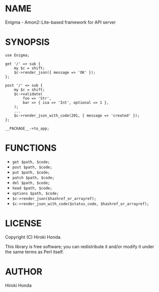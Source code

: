 # NAME

Enigma - Amon2::Lite-based framework for API server

# SYNOPSIS

    use Enigma;
    
    get '/' => sub {
        my $c = shift;
        $c->render_json({ message => 'OK' });
    };
    
    post '/' => sub {
        my $c = shift;
        $c->validate(
            foo => 'Str',
            bar => { isa => 'Int', optional => 1 },
        );
        ...
        $c->render_json_with_code(201, { message => 'created' });
    };
    
    __PACKAGE__->to_app;

# FUNCTIONS

- `get $path, $code;`
- `post $path, $code;`
- `put $path, $code;`
- `patch $path, $code;`
- `del $path, $code;`
- `head $path, $code;`
- `options $path, $code;`
- `$c->render_json($hashref_or_arrayref);`
- `$c->render_json_with_code($status_code, $hashref_or_arrayref);`

# LICENSE

Copyright (C) Hiroki Honda.

This library is free software; you can redistribute it and/or modify
it under the same terms as Perl itself.

# AUTHOR

Hiroki Honda 
